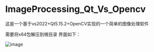 # ImageProcessing_Qt_Vs_Opencv
这是一个基于vs2022+Qt5.15.2+OpenCV实现的一个简单的图像处理软件


需要将x64包解压到根目录
界面如下：


![image](https://user-images.githubusercontent.com/76056473/222717943-96d99276-d52c-4ac9-a3d4-257a66b4328a.png)
